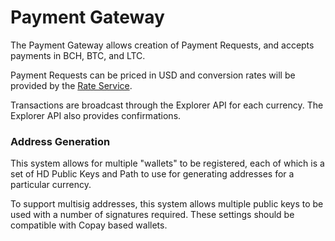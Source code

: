 # Payment Gateway

The Payment Gateway allows creation of Payment Requests, and accepts payments in BCH, BTC, and LTC.

Payment Requests can be priced in USD and conversion rates will be provided by the [Rate Service](https://github.com/owstack/rate-service).

Transactions are broadcast through the Explorer API for each currency. The Explorer API also provides confirmations.

### Address Generation

This system allows for multiple "wallets" to be registered, each of which is a set of HD Public Keys and Path to use for generating addresses for a particular currency.

To support multisig addresses, this system allows multiple public keys to be used with a number of signatures required. These settings should be compatible with Copay based wallets.
